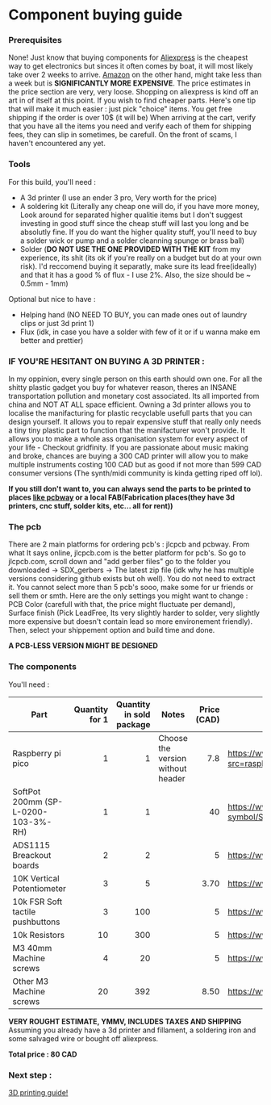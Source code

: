 # Component buying guide

### Prerequisites

None! Just know that buying components for [Aliexpress](aliexpress.com) is the cheapest way to get electronics but sinces it often comes by boat, it will most likely take over 2 weeks to arrive. [Amazon](amazon.com) on the other hand, might take less than a week but is **SIGNIFICANTLY MORE EXPENSIVE**. The price estimates in the price section are very, very loose. Shopping on aliexpress is kind off an art in of itself at this point. If you wish to find cheaper parts. Here's one tip that will make it much easier : just pick "choice" items. You get free shipping if the order is over 10$ (it will be) When arriving at the cart, verify that you have all the items you need and verify each of them for shipping fees, they can slip in sometimes, be carefull. On the front of scams, I haven't encountered any yet.

### Tools

For this build, you'll need : 

- A 3d printer (I use an ender 3 pro, Very worth for the price)
- A soldering kit (Literally any cheap one will do, if you have more money, Look around for separated higher qualitie items but I don't suggest investing in good stuff since the cheap stuff will last you long and be absolutly fine. If you do want the higher quality stuff, you'll need to buy a solder wick or pump and a solder cleanning spunge or brass ball)
- Solder (**DO NOT USE THE ONE PROVIDED WITH THE KIT** from my experience, its shit (its ok if you're really on a budget but do at your own risk). I'd reccomend buying it separatly, make sure its lead free(ideally) and that it has a good % of flux - I use 2%. Also, the size should be ~ 0.5mm - 1mm)
    
Optional but nice to have : 

- Helping hand (NO NEED TO BUY, you can made ones out of laundry clips or just 3d print 1)
- Flux (idk, in case you have a solder with few of it or if u wanna make em better and prettier)

### **IF YOU'RE HESITANT ON BUYING A 3D PRINTER :**

In my oppinion, every single person on this earth should own one. For all the shitty plastic gadget you buy for whatever reason, theres an INSANE transportation pollution and monetary cost associated. Its all imported from china and NOT AT ALL space efficient. Owning a 3d printer allows you to localise the manifacturing for plastic recyclable usefull parts that you can design yourself. It allows you to repair expensive stuff that really only needs a tiny tiny plastic part to function that the manifacturer won't provide. It allows you to make a whole ass organisation system for every aspect of your life - Checkout gridfinity. If you are passionate about music making and broke, chances are buying a 300 CAD printer will allow you to make multiple instruments costing 100 CAD but as good if not more than 599 CAD consumer versions (The synth/midi community is kinda getting riped off lol).

**If you still don't want to, you can always send the parts to be printed to places [like pcbway](pcbway.com) or a local FAB(Fabrication places(they have 3d printers, cnc stuff, solder kits, etc... all for rent))**

### The pcb

There are 2 main platforms for ordering pcb's : jlcpcb and pcbway. From what It says online, jlcpcb.com is the better platform for pcb's. So go to jlcpcb.com, scroll down and "add gerber files" go to the folder you downloaded -> SDX_gerbers -> The latest zip file (idk why he has multiple versions considering github exists but oh well). You do not need to extract it. You cannot select more than 5 pcb's sooo, make some for ur friends or sell them or smth. Here are the only settings you might want to change : PCB Color (carefull with that, the price might fluctuate per demand), Surface finish (Pick LeadFree, Its very slightly harder to solder, very slightly more expensive but doesn't contain lead so more environement friendly). Then, select your shippement option and build time and done.

**A PCB-LESS VERSION MIGHT BE DESIGNED**

### The components

You'll need :
    
| Part       | Quantity for 1  | Quantity in sold package  | Notes   |Price (CAD)  | Url |
| --------------------|-----------------:|----------------:|------------|----:|-----|
| Raspberry pi pico |     1 |  1|  Choose the version without header | 7.8 | https://www.pishop.ca/product/raspberry-pi-pico-2/?src=raspberrypi|
| SoftPot 200mm (SP-L-0200-103-3%-RH) | 1 | 1 | | 40 | https://www.digikey.ca/en/products/detail/spectra-symbol/SP-L-0200-103-3-RH/2175427 |
|  ADS1115 Breackout boards | 2 | 2 | | 5 | https://www.aliexpress.com/item/1005007906475242.html |
| 10K Vertical Potentiometer | 3 | 5 | | 3.70 | https://www.aliexpress.com/item/1005006220604488.html |
| 10k FSR Soft tactile pushbuttons | 3 | 100 | | 5 | https://www.aliexpress.com/item/1005009964547709.html |
| 10k Resistors | 10 | 300 | | 5 | https://www.aliexpress.com/item/1005008321368077.html |
| M3 40mm Machine screws | 4 | 20 | | 5 | https://www.aliexpress.com/item/33003801934.html |
| Other M3 Machine screws | 20 | 392 | | 8.50 | https://www.aliexpress.com/item/1005007273134914.html |

**VERY ROUGHT ESTIMATE, YMMV, INCLUDES TAXES AND SHIPPING** Assuming you already have a 3d printer and fillament, a soldering iron and some salvaged wire or bought off aliexpress.

**Total price : 80 CAD**

### Next step :

[3D printing guide!](3dPrintingGuide.md)
